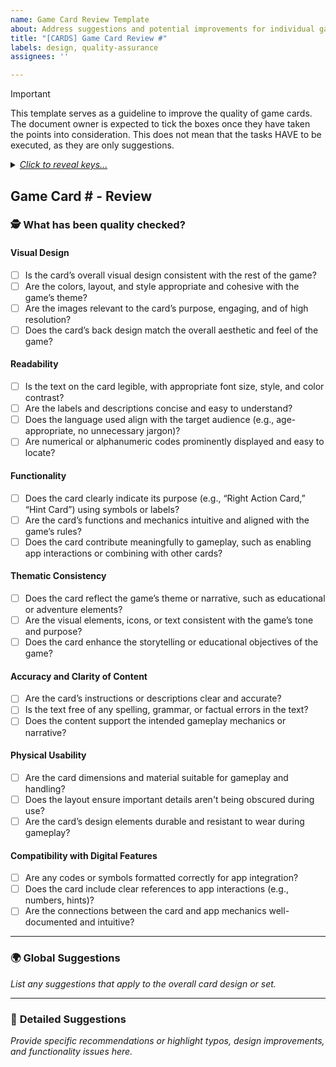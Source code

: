 ```yaml
---
name: Game Card Review Template
about: Address suggestions and potential improvements for individual game cards
title: "[CARDS] Game Card Review #"
labels: design, quality-assurance
assignees: ''

---
```


> [!IMPORTANT]
> This template serves as a guideline to improve the quality of game cards. The document owner is expected to tick the boxes once they have taken the points into consideration. This does not mean that the tasks HAVE to be executed, as they are only suggestions.

<details>
<summary><em><ins>Click to reveal keys...</ins></em></summary>
  
#### Text Format
- **Bold**: replaced word in original text
- Normal: Citation from original text
- *Italic*: Comment
- ~~strikethrough~~: Original text to remove

#### Suggestions
- IMPROVEMENT: something to add, to be defined by document owner
- TYPO: a suggestion for correcting a found typo

</details>

## Game Card # - Review #

### 🕵️ What has been quality checked?

#### **Visual Design**

- [ ] Is the card’s overall visual design consistent with the rest of the game?  
- [ ] Are the colors, layout, and style appropriate and cohesive with the game’s theme?  
- [ ] Are the images relevant to the card’s purpose, engaging, and of high resolution?  
- [ ] Does the card’s back design match the overall aesthetic and feel of the game?  

#### **Readability**

- [ ] Is the text on the card legible, with appropriate font size, style, and color contrast?  
- [ ] Are the labels and descriptions concise and easy to understand?  
- [ ] Does the language used align with the target audience (e.g., age-appropriate, no unnecessary jargon)?  
- [ ] Are numerical or alphanumeric codes prominently displayed and easy to locate?  

#### **Functionality**

- [ ] Does the card clearly indicate its purpose (e.g., “Right Action Card,” “Hint Card”) using symbols or labels?  
- [ ] Are the card’s functions and mechanics intuitive and aligned with the game’s rules?  
- [ ] Does the card contribute meaningfully to gameplay, such as enabling app interactions or combining with other cards?  

#### **Thematic Consistency**

- [ ] Does the card reflect the game’s theme or narrative, such as educational or adventure elements?  
- [ ] Are the visual elements, icons, or text consistent with the game’s tone and purpose?  
- [ ] Does the card enhance the storytelling or educational objectives of the game?  

#### **Accuracy and Clarity of Content**

- [ ] Are the card’s instructions or descriptions clear and accurate?  
- [ ] Is the text free of any spelling, grammar, or factual errors in the text?  
- [ ] Does the content support the intended gameplay mechanics or narrative?  

#### **Physical Usability**

- [ ] Are the card dimensions and material suitable for gameplay and handling?  
- [ ] Does the layout ensure important details aren't being obscured during use?  
- [ ] Are the card’s design elements durable and resistant to wear during gameplay?  

#### **Compatibility with Digital Features**

- [ ] Are any codes or symbols formatted correctly for app integration?  
- [ ] Does the card include clear references to app interactions (e.g., numbers, hints)?  
- [ ] Are the connections between the card and app mechanics well-documented and intuitive?  

---

### 🌍 **Global Suggestions**

*List any suggestions that apply to the overall card design or set.*  

---

### 🔎 **Detailed Suggestions**

*Provide specific recommendations or highlight typos, design improvements, and functionality issues here.*  
